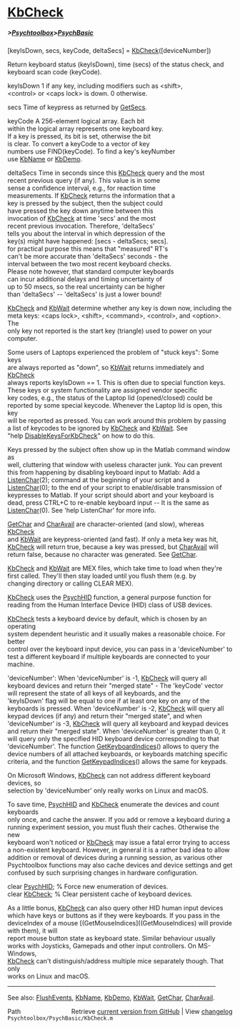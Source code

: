 # [KbCheck](KbCheck)
##### >[Psychtoolbox](Psychtoolbox)>[PsychBasic](PsychBasic)

[keyIsDown, secs, keyCode, deltaSecs] = [KbCheck](KbCheck)([deviceNumber])  
  
Return keyboard status (keyIsDown), time (secs) of the status check, and  
keyboard scan code (keyCode).  
  
   keyIsDown      1 if any key, including modifiers such as <shift\>,  
                  <control\> or <caps lock\> is down. 0 otherwise.  
  
   secs           Time of keypress as returned by [GetSecs](GetSecs).  
  
   keyCode        A 256-element logical array.  Each bit  
                  within the logical array represents one keyboard key.   
                  If a key is pressed, its bit is set, otherwise the bit   
                  is clear. To convert a keyCode to a vector of key    
                  numbers use FIND(keyCode). To find a key's keyNumber   
                  use [KbName](KbName) or [KbDemo](KbDemo).  
  
   deltaSecs      Time in seconds since this [KbCheck](KbCheck) query and the most  
                  recent previous query (if any). This value is in some  
                  sense a confidence interval, e.g., for reaction time  
                  measurements. If [KbCheck](KbCheck) returns the information that a  
                  key is pressed by the subject, then the subject could  
                  have pressed the key down anytime between this  
                  invocation of [KbCheck](KbCheck) at time 'secs' and the most  
                  recent previous invocation. Therefore, 'deltaSecs'  
                  tells you about the interval in which depression of the  
                  key(s) might have happened: [secs - deltaSecs; secs].  
                  for practical purpose this means that "measured" RT's  
                  can't be more accurate than 'deltaSecs' seconds - the  
                  interval between the two most recent keyboard checks.  
                  Please note however, that standard computer keyboards  
                  can incur additional delays and timing uncertainty of  
                  up to 50 msecs, so the real uncertainty can be higher  
                  than 'deltaSecs' -- 'deltaSecs' is just a lower bound!  
  
[KbCheck](KbCheck) and [KbWait](KbWait) determine whether any key is down now, including the  
meta keys: <caps lock\>, <shift\>, <command\>, <control\>, and <option\>. The  
only key not reported is the start key (triangle) used to power on your  
computer.  
  
Some users of Laptops experienced the problem of "stuck keys": Some keys  
are always reported as "down", so [KbWait](KbWait) returns immediately and [KbCheck](KbCheck)  
always reports keyIsDown == 1. This is often due to special function keys.  
These keys or system functionality are assigned vendor specific  
key codes, e.g., the status of the Laptop lid (opened/closed) could be  
reported by some special keycode. Whenever the Laptop lid is open, this key  
will be reported as pressed. You can work around this problem by passing  
a list of keycodes to be ignored by [KbCheck](KbCheck) and [KbWait](KbWait). See  
"help [DisableKeysForKbCheck](DisableKeysForKbCheck)" on how to do this.  
  
Keys pressed by the subject often show up in the Matlab command window as  
well, cluttering that window with useless character junk. You can prevent  
this from happening by disabling keyboard input to Matlab: Add a  
[ListenChar](ListenChar)(2); command at the beginning of your script and a  
[ListenChar](ListenChar)(0); to the end of your script to enable/disable transmission of  
keypresses to Matlab. If your script should abort and your keyboard is  
dead, press CTRL+C to re-enable keyboard input -- It is the same as  
[ListenChar](ListenChar)(0). See 'help ListenChar' for more info.  
  
[GetChar](GetChar) and [CharAvail](CharAvail) are character-oriented (and slow), whereas [KbCheck](KbCheck)  
and [KbWait](KbWait) are keypress-oriented (and fast). If only a meta key was hit,  
[KbCheck](KbCheck) will return true, because a key was pressed, but [CharAvail](CharAvail) will  
return false, because no character was generated. See [GetChar](GetChar).  
  
[KbCheck](KbCheck) and [KbWait](KbWait) are MEX files, which take time to load when they're  
first called. They'll then stay loaded until you flush them (e.g. by  
changing directory or calling CLEAR MEX).  
  
[KbCheck](KbCheck) uses the [PsychHID](PsychHID) function, a general purpose function for  
reading from the Human Interface Device (HID) class of USB devices.  
  
[KbCheck](KbCheck) tests a keyboard device by default, which is chosen by an operating  
system dependent heuristic and it usually makes a reasonable choice. For better  
control over the keyboard input device, you can pass in a 'deviceNumber' to  
test a different keyboard if multiple keyboards are connected to your machine.  
  
'deviceNumber':  When 'deviceNumber' is -1, [KbCheck](KbCheck) will query all  
keyboard devices and return their "merged state" - The 'keyCode' vector  
will represent the state of all keys of all keyboards, and the  
'keyIsDown' flag will be equal to one if at least one key on any of the  
keyboards is pressed. When 'deviceNumber' is -2, [KbCheck](KbCheck) will query all  
keypad devices (if any) and return their "merged state", and when  
'deviceNumber' is -3, [KbCheck](KbCheck) will query all keyboard and keypad devices  
and return their "merged state". When 'deviceNumber' is greater than 0, it  
will query only the specified HID keyboard device corresponding to that  
'deviceNumber'. The function [GetKeyboardIndices](GetKeyboardIndices)() allows to query the  
device numbers of all attached keyboards, or keyboards matching specific  
criteria, and the function [GetKeypadIndices](GetKeypadIndices)() allows the same for keypads.  
  
On Microsoft Windows, [KbCheck](KbCheck) can not address different keyboard devices, so  
selection by 'deviceNumber' only really works on Linux and macOS.  
  
To save time, [PsychHID](PsychHID) and [KbCheck](KbCheck) enumerate the devices and count keyboards  
only once, and cache the answer. If you add or remove a keyboard during a  
running experiment session, you must flush their caches. Otherwise the new  
keyboard won't noticed or [KbCheck](KbCheck) may issue a fatal error trying to access  
a non-existent keyboard. However, in general it is a rather bad idea to allow  
addition or removal of devices during a running session, as various other  
Psychtoolbox functions may also cache devices and device settings and get  
confused by such surprising changes in hardware configuration.  
  
  clear [PsychHID](PsychHID); % Force new enumeration of devices.  
  clear [KbCheck](KbCheck); % Clear persistent cache of keyboard devices.  
  
As a little bonus, [KbCheck](KbCheck) can also query other HID human input devices  
which have keys or buttons as if they were keyboards. If you pass in the  
deviceIndex of a mouse [(GetMouseIndices]((GetMouseIndices) will provide with them), it will  
report mouse button state as keyboard state. Similar behaviour usually  
works with Joysticks, Gamepads and other input controllers. On MS-Windows,  
[KbCheck](KbCheck) can't distinguish/address multiple mice separately though. That only  
works on Linux and macOS.  
\_\_\_\_\_\_\_\_\_\_\_\_\_\_\_\_\_\_\_\_\_\_\_\_\_\_\_\_\_\_\_\_\_\_\_\_\_\_\_\_\_\_\_\_\_\_\_\_\_\_\_\_\_\_\_\_\_\_\_\_\_\_\_\_\_\_\_\_\_\_\_\_\_  
  
See also: [FlushEvents](FlushEvents), [KbName](KbName), [KbDemo](KbDemo), [KbWait](KbWait), [GetChar](GetChar), [CharAvail](CharAvail).  




<div class="code_header" style="text-align:right;">
  <span style="float:left;">Path&nbsp;&nbsp;</span> <span class="counter">Retrieve <a href=
  "https://raw.github.com/Psychtoolbox-3/Psychtoolbox-3/beta/Psychtoolbox/PsychBasic/KbCheck.m">current version from GitHub</a> | View <a href=
  "https://github.com/Psychtoolbox-3/Psychtoolbox-3/commits/beta/Psychtoolbox/PsychBasic/KbCheck.m">changelog</a></span>
</div>
<div class="code">
  <code>Psychtoolbox/PsychBasic/KbCheck.m</code>
</div>

